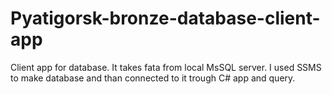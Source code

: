 # Pyatigorsk-bronze-database-client-app
Client app for database. It takes fata from local MsSQL server. I used SSMS to make database and than connected to it trough C# app and query.
